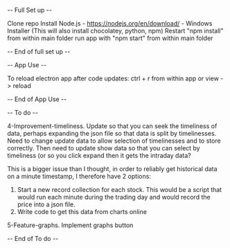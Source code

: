 -- Full Set up -- 

Clone repo
Install Node.js - https://nodejs.org/en/download/ - Windows Installer (This will also install chocolatey, python, npm)
Restart
"npm install" from within main folder
run app with "npm start" from within main folder

-- End of full set up --


-- App Use --

To reload electron app after code updates:
ctrl + r from within app or view -> reload

-- End of App Use --


-- To do --

4-Improvement-timeliness. Update so that you can seek the timeliness of data, perhaps expanding the 
json file so that data is split by timelinesses. Need to change update data to allow selection of timelinesses and to
store correctly. Then need to update show data so that you can select by timeliness (or so you click expand then it gets
the intraday data?

This is a bigger issue than I thought, in order to reliably get historical data on a minute timestamp, I therefore have
2 options:
1. Start a new record collection for each stock. This would be a script that would run each minute during the trading day
and would record the price into a json file.
2. Write code to get this data from charts online


5-Feature-graphs. Implement graphs button

-- End of To do --

